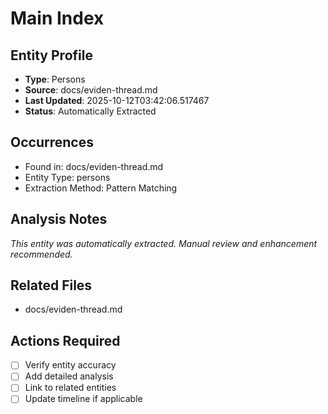 # Main Index

## Entity Profile
- **Type**: Persons
- **Source**: docs/eviden-thread.md
- **Last Updated**: 2025-10-12T03:42:06.517467
- **Status**: Automatically Extracted

## Occurrences
- Found in: docs/eviden-thread.md
- Entity Type: persons
- Extraction Method: Pattern Matching

## Analysis Notes
*This entity was automatically extracted. Manual review and enhancement recommended.*

## Related Files
- docs/eviden-thread.md

## Actions Required
- [ ] Verify entity accuracy
- [ ] Add detailed analysis
- [ ] Link to related entities
- [ ] Update timeline if applicable
